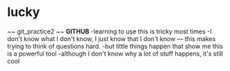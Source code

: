 # lucky
~~ git_practice2 ~~
**GITHUB**
-learning to use this is tricky most times
    -I don't know what I don't know, I just know that I don't know — this makes trying to think of questions hard.
-but little things happen that show me this is a powerful tool
-although I don't know why a lot of stuff happens, it's still cool
